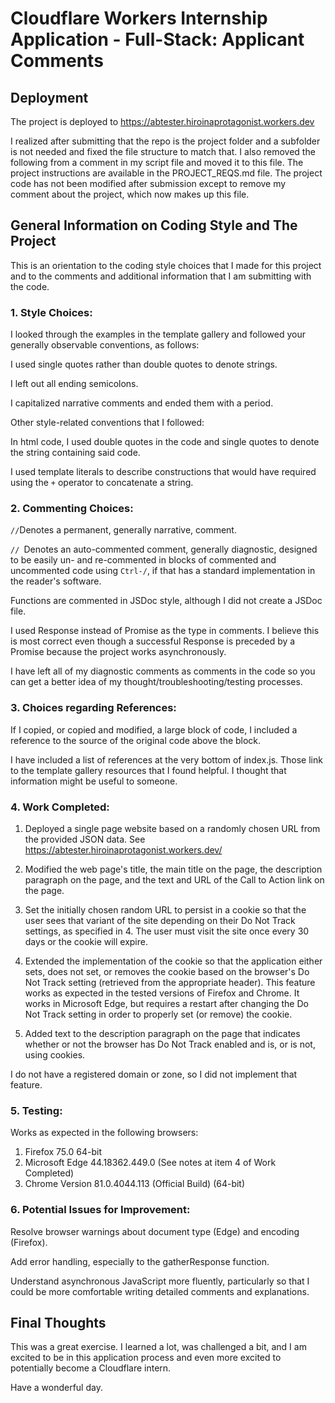 # Cloudflare Workers Internship Application - Full-Stack: Applicant Comments

## Deployment

The project is deployed to https://abtester.hiroinaprotagonist.workers.dev

I realized after submitting that the repo is the project folder and a subfolder is not needed and fixed the file structure to match that. I also removed the following from a comment in my script file and moved it to this file. The project instructions are available in the PROJECT_REQS.md file. The project code has not been modified after submission except to remove my comment about the project, which now makes up this file.


## General Information on Coding Style and The Project

This is an orientation to the coding style choices that I made for this project and to the comments and additional information that I am submitting with the code.

### 1. Style Choices:

I looked through the examples in the template gallery and followed your generally observable conventions, as follows:

I used single quotes rather than double quotes to denote strings.

I left out all ending semicolons.

I capitalized narrative comments and ended them with a period.

Other style-related conventions that I followed:

In html code, I used double quotes in the code and single quotes to denote the string containing said code.

I used template literals to describe constructions that would have required using the `+` operator to concatenate a string.

### 2. Commenting Choices:

`//`Denotes a permanent, generally narrative, comment.

`// `Denotes an auto-commented comment, generally diagnostic, designed to be easily un- and re-commented in blocks of commented and uncommented code using `Ctrl-/`, if that has a standard implementation in the reader's software.

Functions are commented in JSDoc style, although I did not create a JSDoc file.

I used Response instead of Promise as the type in comments. I believe this is most correct even though a successful Response is preceded by a Promise because the project works asynchronously.

I have left all of my diagnostic comments as comments in the code so you can get a better idea of my thought/troubleshooting/testing processes.

### 3. Choices regarding References:

If I copied, or copied and modified, a large block of code, I included a reference to the source of the original code above the block.

I have included a list of references at the very bottom of index.js. Those link to the template gallery resources that I found helpful. I thought that information might be useful to someone.

### 4. Work Completed:

1) Deployed a single page website based on a randomly chosen URL from the provided JSON data.
See https://abtester.hiroinaprotagonist.workers.dev/

2) Modified the web page's title, the main title on the page, the description paragraph on the page, and the text and URL of the Call to Action link on the page.

3) Set the initially chosen random URL to persist in a cookie so that the user sees that variant of the site depending on their Do Not Track settings, as specified in 4. The user must visit the site once every 30 days or the cookie will expire.

4) Extended the implementation of the cookie so that the application either sets, does not set, or removes the cookie based on the browser's Do Not Track setting (retrieved from the appropriate header). This feature works as expected in the tested versions of Firefox and Chrome.
It works in Microsoft Edge, but requires a restart after changing the Do Not Track setting in order to properly set (or remove) the cookie.

5) Added text to the description paragraph on the page that indicates whether or not the browser has Do Not Track enabled and is, or is not, using cookies.

I do not have a registered domain or zone, so I did not implement that feature.

### 5. Testing:

Works as expected in the following browsers:
1) Firefox 75.0 64-bit
2) Microsoft Edge 44.18362.449.0 (See notes at item 4 of Work Completed)
3) Chrome Version 81.0.4044.113 (Official Build) (64-bit)

### 6. Potential Issues for Improvement:

Resolve browser warnings about document type (Edge) and encoding (Firefox).

Add error handling, especially to the gatherResponse function.

Understand asynchronous JavaScript more fluently, particularly so that I could be more comfortable writing detailed comments and explanations.

## Final Thoughts

This was a great exercise. I learned a lot, was challenged a bit, and I am excited to be in this application process and even more excited to potentially become a Cloudflare intern.

Have a wonderful day.
